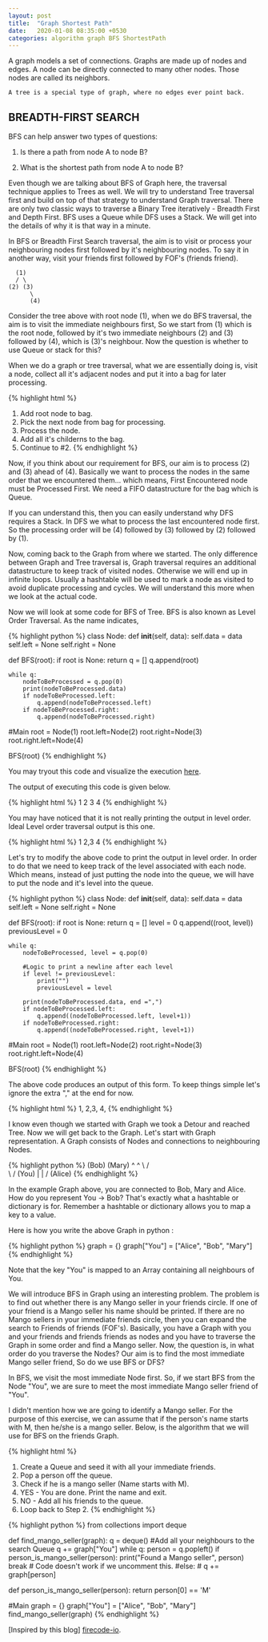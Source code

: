 ```yaml
---
layout: post
title:  "Graph Shortest Path"
date:   2020-01-08 08:35:00 +0530
categories: algorithm graph BFS ShortestPath
---
```

A graph models a set of connections. Graphs are made up of nodes and edges. A node can be directly connected to many other nodes. Those nodes are called its neighbors. 

`A tree is a special type of graph, where no edges ever point back.`

## BREADTH-FIRST SEARCH

BFS can help answer two types of questions:

1. Is there a path from node A to node B?

2. What is the shortest path from node A to node B?

Even though we are talking about BFS of Graph here, the traversal technique applies to Trees as well. We will try to understand Tree traversal first and build on top of that strategy to understand Graph traversal. There are only two classic ways to traverse a Binary Tree iteratively - Breadth First and Depth First. BFS uses a Queue while DFS uses a Stack. We will get into the details of why it is that way in a minute.

In BFS or Breadth First Search traversal, the aim is to visit or process your neighbouring nodes first followed by it's neighbouring nodes. To say it in another way, visit your friends first followed by FOF's (friends friend).

	  (1)
	  / \
	(2) (3)
          \
          (4)

Consider the tree above with root node (1), when we do BFS traversal, the aim is to visit the immediate neighbours first, So we start from (1) which is the root node, followed by it's two immediate neighbours (2) and (3) followed by (4), which is (3)'s neighbour. Now the question is whether to use Queue or stack for this?

When we do a graph or tree traversal, what we are essentially doing is, visit a node, collect all it's adjacent nodes and put it into a bag for later processing. 

{% highlight html %}
1. Add root node to bag.
2. Pick the next node from bag for processing.
3. Process the node.
3. Add all it's childerns to the bag.
4. Continue to #2.
{% endhighlight %}

Now, if you think about our requirement for BFS, our aim is to process (2) and (3) ahead of (4). Basically we want to process the nodes in the same order that we encountered them... which means, First Encountered node must be Processed First. We need a FIFO datastructure for the bag which is Queue.

If you can understand this, then you can easily understand why DFS requires a Stack. In DFS we what to process the last encountered node first. So the processing order will be (4) followed by (3) followed by (2) followed by (1).

Now, coming back to the Graph from where we started. The only difference between Graph and Tree traversal is, Graph traversal requires an additional datastructure to keep track of visited nodes. Otherwise we will end up in infinite loops. Usually a hashtable will be used to mark a node as visited to avoid duplicate processing and cycles. We will understand this more when we look at the actual code.

Now we will look at some code for BFS of Tree. BFS is also known as Level Order Traversal. As the name indicates, 

{% highlight python %}
class Node:
    def __init__(self, data):
        self.data = data
        self.left = None
        self.right = None
        
def BFS(root):
    if root is None:
        return
    q = []
    q.append(root)
    
    while q:
        nodeToBeProcessed = q.pop(0)
        print(nodeToBeProcessed.data)
        if nodeToBeProcessed.left:
            q.append(nodeToBeProcessed.left)
        if nodeToBeProcessed.right:    
            q.append(nodeToBeProcessed.right)

#Main
root = Node(1)
root.left=Node(2)
root.right=Node(3)
root.right.left=Node(4)

BFS(root)
{% endhighlight %}

You may tryout this code and visualize the execution [here][python-tutor].

The output of executing this code is given below. 

{% highlight html %}
1
2
3
4
{% endhighlight %}

You may have noticed that it is not really printing the output in level order. Ideal Level order traversal output is this one.

{% highlight html %}
1
2,3
4
{% endhighlight %}

Let's try to modify the above code to print the output in level order. In order to do that we need to keep track of the level associated with each node. Which means, instead of just putting the node into the queue, we will have to put the node and it's level into the queue.

{% highlight python %}
class Node:
    def __init__(self, data):
        self.data = data
        self.left = None
        self.right = None
        
def BFS(root):
    if root is None:
        return
    q = []
    level = 0
    q.append((root, level))
    previousLevel = 0
    
    while q:
        nodeToBeProcessed, level = q.pop(0)
        
        #Logic to print a newline after each level
        if level != previousLevel:
            print("")
            previousLevel = level
            
        print(nodeToBeProcessed.data, end =",")
        if nodeToBeProcessed.left:
            q.append((nodeToBeProcessed.left, level+1))
        if nodeToBeProcessed.right:    
            q.append((nodeToBeProcessed.right, level+1))

#Main
root = Node(1)
root.left=Node(2)
root.right=Node(3)
root.right.left=Node(4)

BFS(root)
{% endhighlight %}

The above code produces an output of this form. To keep things simple let's ignore the extra "," at the end for now.

{% highlight html %}
1,
2,3,
4,
{% endhighlight %}

I know even though we started with Graph we took a Detour and reached Tree. Now we will get back to the Graph. Let's start with Graph representation. A Graph consists of Nodes and connections to neighbouring Nodes.
     
{% highlight python %}
 (Bob)     (Mary)
      ^     ^
       \   /  
        \ /
       (You)
         |
         |
         \/
       (Alice)
{% endhighlight %} 

In the example Graph above, you are connected to Bob, Mary and Alice. How do you represent You -> Bob? That's exactly what a hashtable or dictionary is for. Remember a hashtable or dictionary allows you to map a key to a value.

Here is how you write the above Graph in python :

{% highlight python %}
graph = {}
graph["You"] = ["Alice", "Bob", "Mary"]
{% endhighlight %}       

Note that the key "You" is mapped to an Array containing all neighbours of You.

We will introduce BFS in Graph using an interesting problem. The problem is to find out whether there is any Mango seller in your friends circle. If one of your friend is a Mango seller his name should be printed. If there are no Mango sellers in your immediate friends circle, then you can expand the search to Friends of friends (FOF's). Basically, you have a Graph with you and your friends and friends friends as nodes and you have to traverse the Graph in some order and find a Mango seller. Now, the question is, in what order do you traverse the Nodes? Our aim is to find the most immediate Mango seller friend, So do we use BFS or DFS?

In BFS, we visit the most immediate Node first. So, if we start BFS from the Node "You", we are sure to meet the most immediate Mango seller friend of "You".

I didn't mention how we are going to identify a Mango seller. For the purpose of this exercise, we can assume that if the person's name starts with M, then he/she is a mango seller. Below, is the algorithm that we will use for BFS on the friends Graph.

{% highlight html %}
1. Create a Queue and seed it with all your immediate friends.
2. Pop a person off the queue.
3. Check if he is a mango seller (Name starts with M).
4. YES - You are done. Print the name and exit.
5. NO - Add all his friends to the queue.
6. Loop back to Step 2.
{% endhighlight %}

{% highlight python %}
from collections import deque

def find_mango_seller(graph):
    q = deque()
    #Add all your neighbours to the search Queue
    q += graph["You"]
    while q:
        person = q.popleft()
        if person_is_mango_seller(person):
            print("Found a Mango seller", person)
            break
        # Code doesn't work if we uncomment this.
        #else:
        #    q += graph[person]

def person_is_mango_seller(person):
    return person[0] == 'M'
    
#Main
graph = {}
graph["You"] = ["Alice", "Bob", "Mary"]
find_mango_seller(graph)
{% endhighlight %}

[Inspired by this blog] [firecode-io].

[firecode-io]: https://www.firecode.io/blog/7-java-problem-of-the-week---minimum-depth-of-a-tree

[python-tutor]: http://www.pythontutor.com/live.html#code=class%20Node%3A%0A%20%20%20%20def%20__init__%28self,%20data%29%3A%0A%20%20%20%20%20%20%20%20self.data%20%3D%20data%0A%20%20%20%20%20%20%20%20self.left%20%3D%20None%0A%20%20%20%20%20%20%20%20self.right%20%3D%20None%0A%20%20%20%20%20%20%20%20%0Adef%20BFS%28root%29%3A%0A%20%20%20%20if%20root%20is%20None%3A%0A%20%20%20%20%20%20%20%20return%0A%20%20%20%20q%20%3D%20%5B%5D%0A%20%20%20%20q.append%28root%29%0A%20%20%20%20%0A%20%20%20%20while%20q%3A%0A%20%20%20%20%20%20%20%20nodeToBeProcessed%20%3D%20q.pop%280%29%0A%20%20%20%20%20%20%20%20print%28nodeToBeProcessed.data%29%0A%20%20%20%20%20%20%20%20if%20nodeToBeProcessed.left%3A%0A%20%20%20%20%20%20%20%20%20%20%20%20q.append%28nodeToBeProcessed.left%29%0A%20%20%20%20%20%20%20%20if%20nodeToBeProcessed.right%3A%20%20%20%20%0A%20%20%20%20%20%20%20%20%20%20%20%20q.append%28nodeToBeProcessed.right%29%0A%0A%23Main%0Aroot%20%3D%20Node%281%29%0Aroot.left%3DNode%282%29%0Aroot.right%3DNode%283%29%0Aroot.right.left%3DNode%284%29%0A%0ABFS%28root%29&cumulative=false&curInstr=56&heapPrimitives=nevernest&mode=display&origin=opt-live.js&py=3&rawInputLstJSON=%5B%5D&textReferences=false